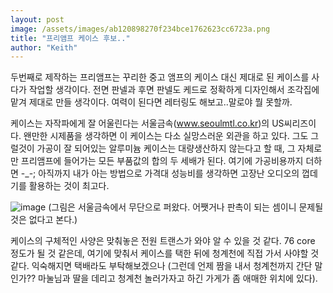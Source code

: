 ```yaml
---
layout: post
image: /assets/images/ab120898270f234bce1762623cc6723a.png
title: "프리앰프 케이스 후보.."
author: "Keith"
---
```


두번째로 제작하는 프리앰프는 꾸리한 중고 앰프의 케이스 대신 제대로 된 케이스를 사다가 작업할 생각이다. 전면 판넬과 후면 판넬도 케드로 정확하게 디자인해서 조각집에 맡겨 제대로 만들 생각이다. 여력이 된다면 레터링도 해보고..말로야 뭘 못할까.

케이스는 자작파에게 잘 어울린다는 서울금속(www.seoulmtl.co.kr)의 US씨리즈이다. 왠만한 시제품을 생각하면 이 케이스는 다소 실망스러운 외관을 하고 있다. 그도 그럴것이 가공이 잘 되어있는 알루미늄 케이스는 대량생산하지 않는다고 할 때, 그 자체로만 프리앰프에 들어가는 모든 부품값의 합의 두 세배가 된다. 여기에 가공비용까지 더하면 -_-; 아직까지 내가 아는 방법으로 가격대 성능비를 생각하면 고장난 오디오의 껍데기를 활용하는 것이 최고다.

![image](/assets/images/ab120898270f234bce1762623cc6723a.png)
(그림은 서울금속에서 무단으로 퍼왔다. 어쨋거나 판촉이 되는 셈이니 문제될 것은 없다고 본다.)

케이스의 구체적인 사양은 맞춰놓은 전원 트랜스가 와야 알 수 있을 것 같다. 76 core 정도가 될 것 같은데, 여기에 맞춰서 케이스를 택한 뒤에 청계천에 직접 가서 사야할 것 같다. 익숙해지면 택배라도 부탁해보겠으나 (그런데 언제 짬을 내서 청계천까지 간단 말인가?? 마눌님과 딸을 데리고 청계천 놀러가자고 하긴 가게가 좀 애매한 위치에 있다).



